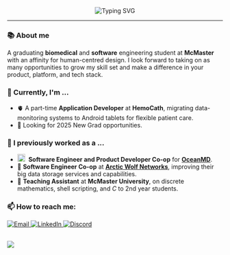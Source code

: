 <div align="center">
  <picture>
    <source media="(prefers-color-scheme: dark)" srcset="https://readme-typing-svg.demolab.com?font=Source+Code+Pro&size=40&duration=1000&pause=3000&color=EAE8D0&center=true&vCenter=true&width=1000&lines=Hi+there👋;Aspiring+software+and+biomedical+engineer">
    <img src="https://readme-typing-svg.demolab.com?font=Source+Code+Pro&size=40&duration=1000&pause=3000&color=336ACDFF&center=true&vCenter=true&width=1000&lines=Hi+there!;I'm+Adam!👋;Aspiring+software+and+biomedical+engineer" alt="Typing SVG"/>
  </picture>
</div>
<hr>

### 📚 About me
A graduating **biomedical** and **software** engineering student at **McMaster** with an affinity for human-centred design. I look forward to taking on as many opportunities to grow my skill set and make a difference in your product, platform, and tech stack.

### 🔭 Currently, I'm ...
- 🫀 A part-time **Application Developer** at **HemoCath**, migrating data-monitoring systems to Android tablets for flexible patient care.
- 🔬 Looking for 2025 New Grad opportunities.

### 🔨 I previously worked as a ...
- <picture><img src="https://github.com/adam-mak/adam-mak/assets/58651279/d4674da2-ee98-423d-bb59-edf9f74287d5" alt="OceanMD" width="18"/></picture>&nbsp;&nbsp;**Software Engineer and Product Developer Co-op** for [**OceanMD**](https://www.oceanmd.com/).
- 🐺 **Software Engineer Co-op** at [**Arctic Wolf Networks**](https://arcticwolf.com/), improving their big data storage services and capabilities.
- 📖 **Teaching Assistant** at **McMaster University**, on discrete mathematics, shell scripting, and <i>C</i> to 2nd year students.

### 📫 How to reach me:
<div>
  <a href="mailto:maka9@mcmaster.ca" target="_blank" rel="noopener noreferrer">
    <img src="https://github.com/gauravghongde/social-icons/blob/master/SVG/Color/Outlook.svg" alt="Email"/>
  </a>
  <a href="https://www.linkedin.com/in/adam-mak/" target="_blank" rel="noopener noreferrer">
    <img src="https://github.com/gauravghongde/social-icons/blob/master/SVG/Color/LinkedIN.svg" alt="LinkedIn"/>
  </a>
  <a href="https://discordapp.com/users/463198138300366849" target="_blank" rel="noopener noreferrer">
    <img src="https://github.com/gauravghongde/social-icons/blob/master/SVG/Color/Discord.svg" alt="Discord"/>
  </a>
</div>

<br>

![](https://komarev.com/ghpvc/?username=adam-mak&label=Profile+Views&color=yellowgreen&style=flat-square)
<!--
**adam-mak/adam-mak** is a ✨ _special_ ✨ repository because its `README.md` (this file) appears on your GitHub profile.

Here are some ideas to get you started:

-  I’m currently working on ...
- 🌱 I’m currently learning ...
- 👯 I’m looking to collaborate on ...
- 🤔 I’m looking for help with ...
- 💬 Ask me about ...
- 📫 How to reach me: ...
- 😄 Pronouns: ...
- ⚡ Fun fact: ...
-->
